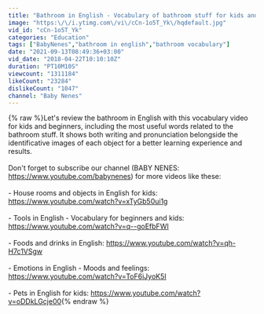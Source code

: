 ```yaml
---
title: "Bathroom in English - Vocabulary of bathroom stuff for kids and beginners"
image: "https:\/\/i.ytimg.com\/vi\/cCn-1o5T_Yk\/hqdefault.jpg"
vid_id: "cCn-1o5T_Yk"
categories: "Education"
tags: ["BabyNenes","bathroom in english","bathroom vocabulary"]
date: "2021-09-13T08:49:36+03:00"
vid_date: "2018-04-22T10:10:10Z"
duration: "PT10M10S"
viewcount: "1311184"
likeCount: "23284"
dislikeCount: "1047"
channel: "Baby Nenes"
---
```

{% raw %}Let's review the bathroom in English with this vocabulary video for kids and beginners, including the most useful words related to the bathroom stuff. It shows both writing and pronunciation belongside the identificative images of each object for a better learning experience and results.<br /><br />Don't forget to subscribe our channel (BABY NENES: <a rel="nofollow" target="blank" href="https://www.youtube.com/babynenes)">https://www.youtube.com/babynenes)</a> for more videos like these:<br /><br />- House rooms and objects in English for kids: <a rel="nofollow" target="blank" href="https://www.youtube.com/watch?v=xTyGb50ui1g">https://www.youtube.com/watch?v=xTyGb50ui1g</a><br /><br />- Tools in English - Vocabulary for beginners and kids: <a rel="nofollow" target="blank" href="https://www.youtube.com/watch?v=q--goEfbFWI">https://www.youtube.com/watch?v=q--goEfbFWI</a><br /><br />- Foods and drinks in English: <a rel="nofollow" target="blank" href="https://www.youtube.com/watch?v=qh-H7c1VSgw">https://www.youtube.com/watch?v=qh-H7c1VSgw</a><br /><br />- Emotions in English - Moods and feelings: <a rel="nofollow" target="blank" href="https://www.youtube.com/watch?v=ToF6iJyoK5I">https://www.youtube.com/watch?v=ToF6iJyoK5I</a><br /><br />- Pets in English for kids: <a rel="nofollow" target="blank" href="https://www.youtube.com/watch?v=oDDkLGcje00">https://www.youtube.com/watch?v=oDDkLGcje00</a>{% endraw %}
